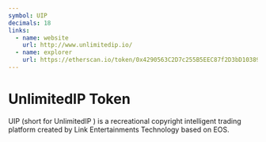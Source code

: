 ```yaml
---
symbol: UIP
decimals: 18
links:
  - name: website
    url: http://www.unlimitedip.io/
  - name: explorer
    url: https://etherscan.io/token/0x4290563C2D7c255B5EEC87f2D3bD10389f991d68
---
```


# UnlimitedIP Token

UIP (short for UnlimitedIP ) is a recreational copyright intelligent trading platform created by Link Entertainments Technology based on EOS.
